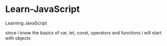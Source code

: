# Learn-JavaScript
Learning JavaScript

since i know the basics of var, let, const, operators and functions i will start with objects 
